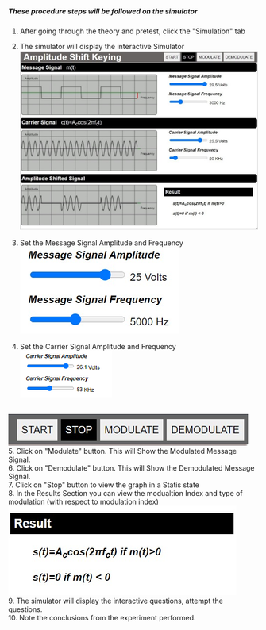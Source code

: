##### These procedure steps will be followed on the simulator

1. After going through the theory and pretest, click the "Simulation" tab<br>

2. The simulator will display the interactive Simulator<br>
<img src="Images/s1.jpeg"><br>
3. Set the Message Signal Amplitude and Frequency<br>
<img src="Images/s2.png"><br>
4. Set the Carrier Signal Amplitude and Frequency<br>
<img src="Images/s3.png"><br>
<br>
<img src="Images/s4.png"><br>
5. Click on "Modulate" button. This will Show the Modulated Message Signal.<br>
6. Click on "Demodulate" button. This will Show the Demodulated Message Signal.<br>
7. Click on "Stop" button to view the graph in a Statis state<br>
8. In the Results Section you can view the modualtion Index and type of modulation (with respect to modulation index)<br>
<img src="Images/s6.png"><br>
9.  The simulator will display the interactive questions, attempt the questions.<br>
10. Note the conclusions from the experiment performed.<br>
